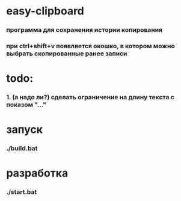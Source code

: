 # easy-clipboard
### программа для сохранения истории копирования
### при ctrl+shift+v появляется окошко, в котором можно выбрать скопированные ранее записи

# todo:
### 1. (а надо ли?) сделать ограничение на длину текста с показом "..."

# запуск
### ./build.bat

# разработка
### ./start.bat
